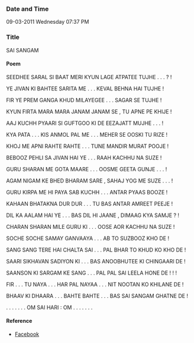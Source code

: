 ### Date and Time

09-03-2011 Wednesday 07:37 PM

### Title

SAI SANGAM

#### Poem

SEEDHEE SARAL SI BAAT MERI KYUN LAGE ATPATEE TUJHE . . . ? !

YE JIVAN KI BAHTEE SARITA ME . . . KEVAL BEHNA HAI TUJHE !

FIR YE PREM GANGA KHUD MILAYEGEE . . . SAGAR SE TUJHE !

KYUN FIRTA MARA MARA JANAM JANAM SE , TU APNE PE KHIJE !

AAJ KUCHH PYAARI SI GUFTGOO KI DE EEZAJATT MUJHE . . . !

KYA PATA . . . KIS ANMOL PAL ME . . . MEHER SE OOSKI TU RIZE !

KHOJ ME APNI RAHTE RAHTE . . . TUNE MANDIR MURAT POOJE !

BEBOOZ PEHLI SA JIVAN HAI YE . . . RAAH KACHHU NA SUZE  !

GURU SHARAN ME GOTA MAARE . . . OOSME GEETA GUNJE . . . !

AGAM NIGAM KE BHED BHARAM SARE , SAHAJ YOG ME SUZE . . . !

GURU KIRPA ME HI PAYA SAB KUCHH . . . ANTAR PYAAS BOOZE !

KAHAAN BHATAKNA DUR DUR . . . TU BAS ANTAR AMREET PEEJE !

DIL KA AALAM HAI YE . . . BAS DIL HI JAANE , DIMAAG KYA SAMJE ? !

CHARAN SHARAN MILE GURU KI . . . OOSE AOR KACHHU NA SUZE !

SOCHE SOCHE SAMAY GANVAAYA . . . AB TO SUZBOOZ KHO DE !

SANG SANG TERE HAI CHALTA SAI . . . PAL BHAR TO KHUD KO KHO DE !

SAARI SIKHAVAN SADIYON KI . . . BAS ANOOBHUTEE KI CHINGAARI DE !

SAANSON KI SARGAM KE SANG . . . PAL PAL SAI LEELA HONE DE  ! ! !

FIR . . . TU NAYA . . . HAR PAL NAYAA . . . NIT NOOTAN KO KHILANE DE !

BHAAV KI DHAARA . . . BAHTE BAHTE . . . BAS SAI SANGAM GHATNE DE !

. . . . . . . OM   SAI   HARI :   OM . . . . . . .

#### Reference

* [Facebook](https://www.facebook.com/share/SQpPKADgUSHM5dRw/)
